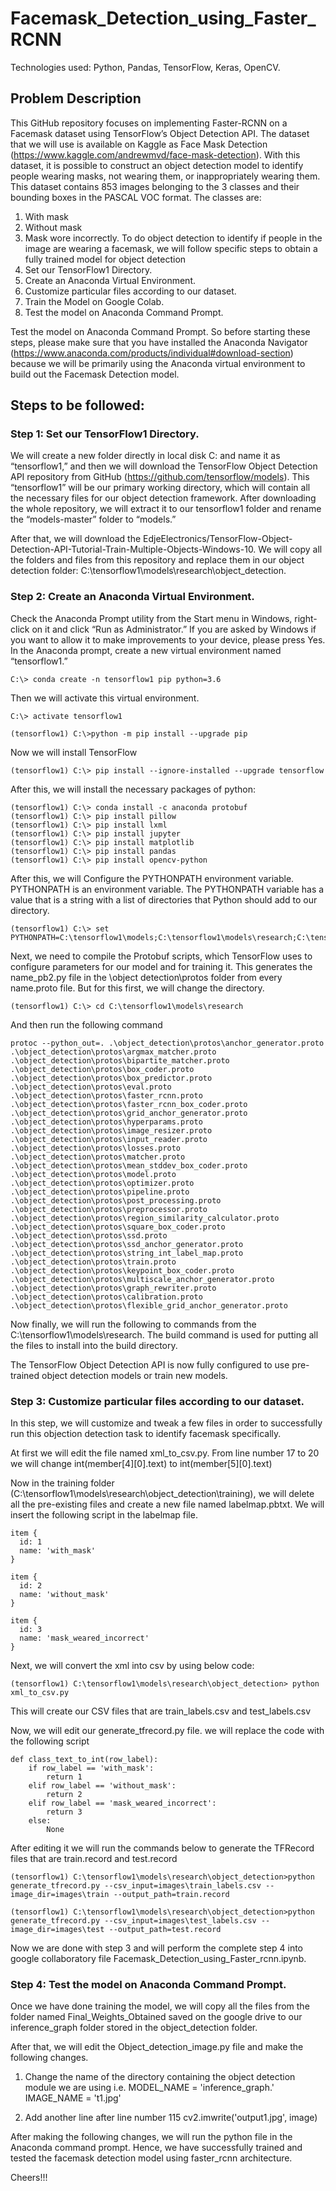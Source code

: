 # Facemask_Detection_using_Faster_RCNN
Technologies used: Python, Pandas, TensorFlow, Keras, OpenCV.

## Problem Description
This GitHub repository focuses on implementing Faster-RCNN on a Facemask dataset using TensorFlow’s Object Detection API.
The dataset that we will use is available on Kaggle as Face Mask Detection (https://www.kaggle.com/andrewmvd/face-mask-detection). With this dataset, it is possible to construct an object detection model to identify people wearing masks, not wearing them, or inappropriately wearing them. This dataset contains 853 images belonging to the 3 classes and their bounding boxes in the PASCAL VOC format. The classes are:
  1. With mask
  2. Without mask
  3. Mask wore incorrectly.
To do object detection to identify if people in the image are wearing a facemask, we will follow specific steps to obtain a fully trained model for object detection
  1. Set our TensorFlow1 Directory.
  2. Create an Anaconda Virtual Environment.
  3. Customize particular files according to our dataset.
  4. Train the Model on Google Colab.
  5. Test the model on Anaconda Command Prompt.
 
Test the model on Anaconda Command Prompt.
So before starting these steps, please make sure that you have installed the Anaconda Navigator (https://www.anaconda.com/products/individual#download-section) because we will be primarily using the Anaconda virtual environment to build out the Facemask Detection model. 

## Steps to be followed:

### Step 1: Set our TensorFlow1 Directory.
We will create a new folder directly in local disk C: and name it as “tensorflow1,” and then we will download the TensorFlow Object Detection API repository from GitHub (https://github.com/tensorflow/models). This “tensorflow1” will be our primary working directory, which will contain all the necessary files for our object detection framework.
After downloading the whole repository, we will extract it to our tensorflow1 folder and rename the “models-master” folder to “models.”

After that, we will download the EdjeElectronics/TensorFlow-Object-Detection-API-Tutorial-Train-Multiple-Objects-Windows-10. We will copy all the folders and files from this repository and replace them in our object detection folder: C:\tensorflow1\models\research\object_detection. 

### Step 2: Create an Anaconda Virtual Environment.
Check the Anaconda Prompt utility from the Start menu in Windows, right-click on it and click “Run as Administrator.” 
If you are asked by Windows if you want to allow it to make improvements to your device, please press Yes.
In the Anaconda prompt, create a new virtual environment named “tensorflow1.”

```
C:\> conda create -n tensorflow1 pip python=3.6
```

Then we will activate this virtual environment.

```
C:\> activate tensorflow1
```

```
(tensorflow1) C:\>python -m pip install --upgrade pip
```

Now we will install TensorFlow

```
(tensorflow1) C:\> pip install --ignore-installed --upgrade tensorflow
```

After this, we will install the necessary packages of python:

```
(tensorflow1) C:\> conda install -c anaconda protobuf
(tensorflow1) C:\> pip install pillow
(tensorflow1) C:\> pip install lxml
(tensorflow1) C:\> pip install jupyter
(tensorflow1) C:\> pip install matplotlib
(tensorflow1) C:\> pip install pandas
(tensorflow1) C:\> pip install opencv-python
```

After this, we will Configure the PYTHONPATH environment variable. PYTHONPATH is an environment variable. The PYTHONPATH variable has a value that is a string with a list of directories that Python should add to our directory.

```
(tensorflow1) C:\> set PYTHONPATH=C:\tensorflow1\models;C:\tensorflow1\models\research;C:\tensorflow1\models\research\slim
```
 Next, we need to compile the Protobuf scripts, which TensorFlow uses to configure parameters for our model and for training it. This generates the name_pb2.py file in the \object detection\protos folder from every name.proto file. But for this first, we will change the directory.
 
 ```
 (tensorflow1) C:\> cd C:\tensorflow1\models\research
 ```
 
 And then run the following command
 
 
 ```
 protoc --python_out=. .\object_detection\protos\anchor_generator.proto .\object_detection\protos\argmax_matcher.proto .\object_detection\protos\bipartite_matcher.proto .\object_detection\protos\box_coder.proto .\object_detection\protos\box_predictor.proto .\object_detection\protos\eval.proto .\object_detection\protos\faster_rcnn.proto .\object_detection\protos\faster_rcnn_box_coder.proto .\object_detection\protos\grid_anchor_generator.proto .\object_detection\protos\hyperparams.proto .\object_detection\protos\image_resizer.proto .\object_detection\protos\input_reader.proto .\object_detection\protos\losses.proto .\object_detection\protos\matcher.proto .\object_detection\protos\mean_stddev_box_coder.proto .\object_detection\protos\model.proto .\object_detection\protos\optimizer.proto .\object_detection\protos\pipeline.proto .\object_detection\protos\post_processing.proto .\object_detection\protos\preprocessor.proto .\object_detection\protos\region_similarity_calculator.proto .\object_detection\protos\square_box_coder.proto .\object_detection\protos\ssd.proto .\object_detection\protos\ssd_anchor_generator.proto .\object_detection\protos\string_int_label_map.proto .\object_detection\protos\train.proto .\object_detection\protos\keypoint_box_coder.proto .\object_detection\protos\multiscale_anchor_generator.proto .\object_detection\protos\graph_rewriter.proto .\object_detection\protos\calibration.proto .\object_detection\protos\flexible_grid_anchor_generator.proto
 ```
 
 Now finally, we will run the following to commands from the C:\tensorflow1\models\research.  The build command is used for putting all the files to install into the build directory.
 
 The TensorFlow Object Detection API is now fully configured to use pre-trained object detection models or train new models.
 
 ### Step 3: Customize particular files according to our dataset.
 
In this step, we will customize and tweak a few files in order to successfully run this objection detection task to identify facemask specifically. 
 
At first we will edit the file named xml_to_csv.py. From line number 17 to 20 we will change int(member[4][0].text) to int(member[5][0].text)

Now in the training folder (C:\tensorflow1\models\research\object_detection\training), we will delete all the pre-existing files and create a new file named labelmap.pbtxt. We will insert the following script in the labelmap file.

```
item {
  id: 1
  name: 'with_mask'
}

item {
  id: 2
  name: 'without_mask'
}

item {
  id: 3
  name: 'mask_weared_incorrect'
}
```

Next, we will convert the xml into csv by using below code:

```
(tensorflow1) C:\tensorflow1\models\research\object_detection> python xml_to_csv.py
```

This will create our CSV files that are train_labels.csv and test_labels.csv

Now, we will edit our generate_tfrecord.py file. we will replace the code with the following script

```
def class_text_to_int(row_label):
    if row_label == 'with_mask':
        return 1
    elif row_label == 'without_mask':
        return 2
    elif row_label == 'mask_weared_incorrect':
        return 3
    else:
        None
```

After editing it we will run the commands below to generate the TFRecord files that are train.record and test.record

```
(tensorflow1) C:\tensorflow1\models\research\object_detection>python generate_tfrecord.py --csv_input=images\train_labels.csv --image_dir=images\train --output_path=train.record

(tensorflow1) C:\tensorflow1\models\research\object_detection>python generate_tfrecord.py --csv_input=images\test_labels.csv --image_dir=images\test --output_path=test.record
```

Now we are done with step 3 and will perform the complete step 4 into google collaboratory file Facemask_Detection_using_Faster_rcnn.ipynb. 

### Step 4: Test the model on Anaconda Command Prompt.

Once we have done training the model, we will copy all the files from the folder named  Final_Weights_Obtained saved on the google drive to our inference_graph folder stored in the object_detection folder.

After that, we will edit the Object_detection_image.py file and make the following changes.

  1. Change the name of the directory containing the object detection module we are using i.e. MODEL_NAME = 'inference_graph.' IMAGE_NAME = 't1.jpg'
  
  2. Add another line after line number 115 cv2.imwrite('output1.jpg', image)

After making the following changes, we will run the python file in the Anaconda command prompt. Hence, we have successfully trained and tested the facemask detection model using faster_rcnn architecture.

Cheers!!!



